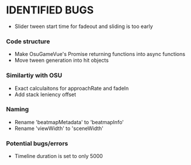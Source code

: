 # IDENTIFIED BUGS
 - Slider tween start time for fadeout and sliding is too early

### Code structure
 - Make OsuGameVue's Promise returning functions into async functions
 - Move tween generation into hit objects

### Similartiy with OSU
 - Exact calculaitons for approachRate and fadeIn
 - Add stack leniency offset

### Naming
 - Rename 'beatmapMetadata' to 'beatmapInfo'
 - Rename 'viewWidth' to 'sceneWidth'

### Potential bugs/errors
 - Timeline duration is set to only 5000

